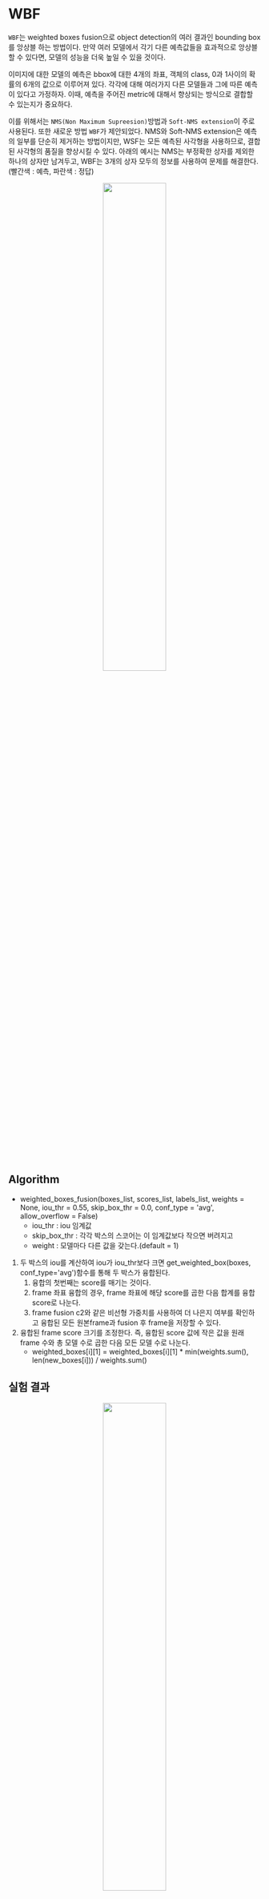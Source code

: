 # WBF
`WBF`는 weighted boxes fusion으로 object detection의 여러 결과인 bounding box를 앙상블 하는 방법이다. 만약 여러 모델에서 각기 다른 예측값들을 효과적으로 앙상블할 수 있다면, 모델의 성능을 더욱 높일 수 있을 것이다.

이미지에 대한 모델의 예측은 bbox에 대한 4개의 좌표, 객체의 class, 0과 1사이의 확률의 6개의 값으로 이루어져 있다. 각각에 대해 여러가지 다른 모델들과 그에 따른 예측이 있다고 가정하자. 이때, 예측을 주어진 metric에 대해서 향상되는 방식으로 결합할 수 있는지가 중요하다.

이를 위해서는 `NMS(Non Maximum Supreesion)`방법과 `Soft-NMS extension`이 주로 사용된다. 또한 새로운 방법  `WBF`가 제안되었다. NMS와 Soft-NMS extension은 예측의 일부를 단순히 제거하는 방법이지만, WSF는 모든 예측된 사각형을 사용하므로, 결합된 사각형의 품질을 향상시킬 수 있다. 아래의 예시는 NMS는 부정확한 상자를 제외한 하나의 상자만 남겨두고, WBF는 3개의 상자 모두의 정보를 사용하여 문제를 해결한다. (빨간색 : 예측, 파란색 : 정답)

<p align='center'><img src="https://img1.daumcdn.net/thumb/R1280x0/?scode=mtistory2&fname=https%3A%2F%2Fblog.kakaocdn.net%2Fdn%2FOAXfd%2FbtqFoQMa17d%2FUJjX5EApj2YTUx1UDNVKaK%2Fimg.png" width="50%"></p>

## Algorithm

- weighted_boxes_fusion(boxes_list, scores_list, labels_list, weights = None, iou_thr = 0.55, skip_box_thr = 0.0, conf_type = 'avg', allow_overflow = False)
  - iou_thr : iou 임계값
  - skip_box_thr : 각각 박스의 스코어는 이 임계값보다 작으면 버려지고
  - weight : 모델마다 다른 값을 갖는다.(default = 1)

1. 두 박스의 iou를 계산하여 iou가 iou_thr보다 크면 get_weighted_box(boxes, conf_type='avg')함수를 통해 두 박스가 융합된다. 
    1. 융합의 첫번째는 score를 매기는 것이다. 
    2. frame 좌표 융합의 경우, frame 좌표에 해당 score를 곱한 다음 합계를 융합 score로 나눈다.
    3. frame fusion c2와 같은 비선형 가중치를 사용하여 더 나은지 여부를 확인하고 융합된 모든 원본frame과 fusion 후 frame을 저장할 수 있다.
2. 융합된 frame score 크기를 조정한다. 즉, 융합된 score 값에 작은 값을 원래 frame 수와 총 모델 수로 곱한 다음 모든 모델 수로 나눈다.
    - weighted_boxes[i][1] = weighted_boxes[i][1] \* min(weights.sum(), len(new_boxes[i])) / weights.sum()

## 실험 결과
<p align='center'><img src="https://user-images.githubusercontent.com/57162812/160106005-60e958f2-39c7-43a2-ad03-30a3f8cc7af0.png" width="50%"></p>

## CODE

```python
# 앙상블 대상 csv 파일
submission_files = ["/opt/ml/0.5711.csv",
                   "/opt/ml/0.5979.csv",
                   "/opt/ml/0.6172.csv",
                   "/opt/ml/0.6384.csv",
                   "/opt/ml/0.6704.csv",
                   "/opt/ml/0.5614.csv",
                   "/opt/ml/0.6032.csv",
                   "/opt/ml/0.6166.csv",
                   "/opt/ml/0.5703.csv"] # submission csv 파일 이름을 넣어주세요

submission_df = [pd.read_csv(file) for file in submission_files]

# test file
annotation = '/opt/ml/detection/dataset/test.json'
coco = COCO(annotation)
image_ids = submission_df[0]['image_id'].tolist()

# 앙상블 진행
prediction_strings = []
file_names = []
iou_thr = 0.5
skip_box_thr=0
conf_type = 'avg' # 'avg', 'max', 'box_and_model_avg', 'absent_model_aware_avg'
'''
param conf_type: how to calculate confidence in weighted boxes.
    'avg': average value,
    'max': maximum value,
    'box_and_model_avg': box and model wise hybrid weighted average,
    'absent_model_aware_avg': weighted average that takes into account the absent model.
'''

for i, image_id in enumerate(image_ids):
    prediction_string = ''
    boxes_list = []
    scores_list = []
    labels_list = []
    image_info = coco.loadImgs(i)[0]
    
    for df in submission_df:
        if df[df['image_id'] == image_id]['PredictionString'].tolist():
            predict_string = df[df['image_id'] == image_id]['PredictionString'].tolist()[0]
            predict_list = str(predict_string).split()
        
        if len(predict_list)==0 or len(predict_list)==1:
            continue
            
        predict_list = np.reshape(predict_list, (-1, 6))
        box_list = []
        
        for box in predict_list[:, 2:6].tolist():
            box[0] = float(box[0]) / image_info['width']
            box[1] = float(box[1]) / image_info['height']
            box[2] = float(box[2]) / image_info['width']
            box[3] = float(box[3]) / image_info['height']
            box_list.append(box)
            
        boxes_list.append(box_list)
        scores_list.append(list(map(float, predict_list[:, 1].tolist())))
        labels_list.append(list(map(int, predict_list[:, 0].tolist())))
    
    if len(boxes_list):
        # boxes, scores, labels = nms(boxes_list, scores_list, labels_list,iou_thr=iou_thr)
        # boxes, scores, labels = soft_nms(box_list, scores_list, labels_list, iou_thr=iou_thr)
        # boxes, scores, labels = non_maximum_weighted(boxes_list, scores_list, labels_list,iou_thr=iou_thr)
        # boxes, scores, labels = weighted_boxes_fusion(boxes_list, scores_list, labels_list,iou_thr=0.5,conf_type='box_and_model_avg')
        boxes, scores, labels = weighted_boxes_fusion(boxes_list, scores_list, labels_list, iou_thr=iou_thr, skip_box_thr=skip_box_thr)

        for box, score, label in zip(boxes, scores, labels):
            prediction_string += str(int(label)) + ' ' + str(score) + ' ' + str(box[0] * image_info['width']) + ' ' + str(box[1] * image_info['height']) + ' ' + str(box[2] * image_info['width']) + ' ' + str(box[3] * image_info['height']) + ' '
    
    prediction_strings.append(prediction_string)
    file_names.append(image_id)
 
# 앙상블 파일 저장
submission = pd.DataFrame()
submission['PredictionString'] = prediction_strings
submission['image_id'] = file_names
submission.to_csv('submission_ensemble5.csv')
```
